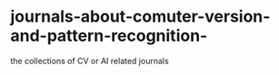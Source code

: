 # journals-about-comuter-version-and-pattern-recognition-
the collections of CV or AI related journals
